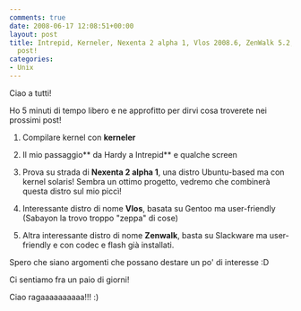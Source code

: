 ```yaml
---
comments: true
date: 2008-06-17 12:08:51+00:00
layout: post
title: Intrepid, Kerneler, Nexenta 2 alpha 1, Vlos 2008.6, ZenWalk 5.2, i prossimi
  post!
categories:
- Unix
---
```


Ciao a tutti!

Ho 5 minuti di tempo libero e ne approfitto per dirvi cosa troverete nei prossimi post!



	
  1. Compilare kernel con **kerneler**

	
  2. Il mio passaggio** da Hardy a Intrepid** e qualche screen

	
  3. Prova su strada di **Nexenta 2 alpha 1**, una distro Ubuntu-based ma con kernel solaris! Sembra un ottimo progetto, vedremo che combinerà questa distro sul mio piccì!

	
  4. Interessante distro di nome **Vlos**, basata su Gentoo ma user-friendly (Sabayon la trovo troppo "zeppa" di cose)

	
  5. Altra interessante distro di nome **Zenwalk**, basta su Slackware ma user-friendly e con codec e flash già installati.


Spero che siano argomenti che possano destare un po' di interesse :D

Ci sentiamo fra un paio di giorni!

Ciao ragaaaaaaaaaa!!! :)
